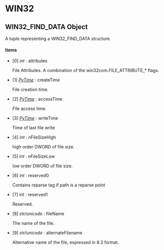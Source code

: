# WIN32

## WIN32_FIND_DATA Object

A tuple representing a WIN32_FIND_DATA structure.

#### Items


  - [0] *int* : attributes

    File Attributes.  A combination of the win32com.FILE_ATTRIBUTE_* flags.

  - [1] *[PyTime](#pytime)* : createTime

    File creation time.

  - [2] *[PyTime](#pytime)* : accessTime

    File access time.

  - [3] *[PyTime](#pytime)* : writeTime

    Time of last file write

  - [4] *int* : nFileSizeHigh

    high order DWORD of file size.

  - [5] *int* : nFileSizeLow

    low order DWORD of file size.

  - [6] *int* : reserved0

    Contains reparse tag if path is a reparse point

  - [7] *int* : reserved1

    Reserved.

  - [8] *str/unicode* : fileName

    The name of the file.

  - [9] *str/unicode* : alternateFilename

    Alternative name of the file, expressed in 8.3 format.